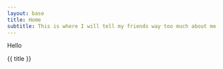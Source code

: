 ```yaml
---
layout: base
title: Home
subtitle: This is where I will tell my friends way too much about me
---
```


Hello

{{ title }}
